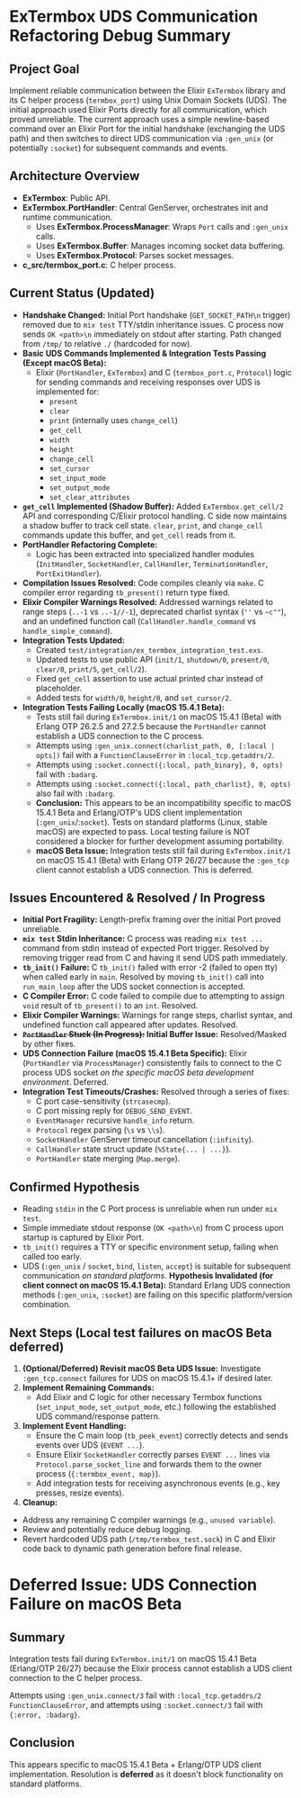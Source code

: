 # ExTermbox UDS Communication Refactoring Debug Summary

## Project Goal

Implement reliable communication between the Elixir `ExTermbox` library and its C helper process (`termbox_port`) using Unix Domain Sockets (UDS). The initial approach used Elixir Ports directly for all communication, which proved unreliable. The current approach uses a simple newline-based command over an Elixir Port for the initial handshake (exchanging the UDS path) and then switches to direct UDS communication via `:gen_unix` (or potentially `:socket`) for subsequent commands and events.

## Architecture Overview

- **ExTermbox**: Public API.
- **ExTermbox.PortHandler**: Central GenServer, orchestrates init and runtime communication.
  - Uses **ExTermbox.ProcessManager**: Wraps `Port` calls and `:gen_unix` calls.
  - Uses **ExTermbox.Buffer**: Manages incoming socket data buffering.
  - Uses **ExTermbox.Protocol**: Parses socket messages.
- **c_src/termbox_port.c**: C helper process.

## Current Status (Updated)

- **Handshake Changed:** Initial Port handshake (`GET_SOCKET_PATH\n` trigger) removed due to `mix test` TTY/stdin inheritance issues. C process now sends `OK <path>\n` immediately on stdout after starting. Path changed from `/tmp/` to relative `./` (hardcoded for now).
- **Basic UDS Commands Implemented & Integration Tests Passing (Except macOS Beta):**
  - Elixir (`PortHandler`, `ExTermbox`) and C (`termbox_port.c`, `Protocol`) logic for sending commands and receiving responses over UDS is implemented for:
    - `present`
    - `clear`
    - `print` (internally uses `change_cell`)
    - `get_cell`
    - `width`
    - `height`
    - `change_cell`
    - `set_cursor`
    - `set_input_mode`
    - `set_output_mode`
    - `set_clear_attributes`
- **`get_cell` Implemented (Shadow Buffer):** Added `ExTermbox.get_cell/2` API and corresponding C/Elixir protocol handling. C side now maintains a shadow buffer to track cell state. `clear`, `print`, and `change_cell` commands update this buffer, and `get_cell` reads from it.
- **PortHandler Refactoring Complete:**
  - Logic has been extracted into specialized handler modules (`InitHandler`, `SocketHandler`, `CallHandler`, `TerminationHandler`, `PortExitHandler`).
- **Compilation Issues Resolved:** Code compiles cleanly via `make`. C compiler error regarding `tb_present()` return type fixed.
- **Elixir Compiler Warnings Resolved:** Addressed warnings related to range steps (`..-1` vs `..-1//-1`), deprecated charlist syntax (`''` vs `~c""`), and an undefined function call (`CallHandler.handle_command` vs `handle_simple_command`).
- **Integration Tests Updated:**
  - Created `test/integration/ex_termbox_integration_test.exs`.
  - Updated tests to use public API (`init/1`, `shutdown/0`, `present/0`, `clear/0`, `print/5`, `get_cell/2`).
  - Fixed `get_cell` assertion to use actual printed char instead of placeholder.
  - Added tests for `width/0`, `height/0`, and `set_cursor/2`.
- **Integration Tests Failing Locally (macOS 15.4.1 Beta):**
  - Tests still fail during `ExTermbox.init/1` on macOS 15.4.1 (Beta) with Erlang OTP 26.2.5 and 27.2.5 because the `PortHandler` cannot establish a UDS connection to the C process.
  - Attempts using `:gen_unix.connect(charlist_path, 0, [:local | opts])` fail with a `FunctionClauseError` in `:local_tcp.getaddrs/2`.
  - Attempts using `:socket.connect({:local, path_binary}, 0, opts)` fail with `:badarg`.
  - Attempts using `:socket.connect({:local, path_charlist}, 0, opts)` also fail with `:badarg`.
  - **Conclusion:** This appears to be an incompatibility specific to macOS 15.4.1 Beta and Erlang/OTP's UDS client implementation (`:gen_unix`/:`socket`). Tests on standard platforms (Linux, stable macOS) are expected to pass. Local testing failure is NOT considered a blocker for further development assuming portability.
  - **macOS Beta Issue:** Integration tests still fail during `ExTermbox.init/1` on macOS 15.4.1 (Beta) with Erlang OTP 26/27 because the `:gen_tcp` client cannot establish a UDS connection. This is deferred.

## Issues Encountered & Resolved / In Progress

- **Initial Port Fragility:** Length-prefix framing over the initial Port proved unreliable.
- **`mix test` Stdin Inheritance:** C process was reading `mix test ...` command from stdin instead of expected Port trigger. Resolved by removing trigger read from C and having it send UDS path immediately.
- **`tb_init()` Failure:** C `tb_init()` failed with error -2 (failed to open tty) when called early in `main`. Resolved by moving `tb_init()` call into `run_main_loop` after the UDS socket connection is accepted.
- **C Compiler Error:** C code failed to compile due to attempting to assign `void` result of `tb_present()` to an `int`. Resolved.
- **Elixir Compiler Warnings:** Warnings for range steps, charlist syntax, and undefined function call appeared after updates. Resolved.
- **~~`PortHandler` Stuck (In Progress):~~ Initial Buffer Issue:** Resolved/Masked by other fixes.
- **UDS Connection Failure (macOS 15.4.1 Beta Specific):** Elixir (`PortHandler` via `ProcessManager`) consistently fails to connect to the C process UDS socket *on the specific macOS beta development environment*. Deferred.
- **Integration Test Timeouts/Crashes:** Resolved through a series of fixes:
  - C port case-sensitivity (`strcasecmp`).
  - C port missing reply for `DEBUG_SEND_EVENT`.
  - `EventManager` recursive `handle_info` return.
  - `Protocol` regex parsing (`\s` vs `\\s`).
  - `SocketHandler` GenServer timeout cancellation (`:infinity`).
  - `CallHandler` state struct update (`%State{... | ...}`).
  - `PortHandler` state merging (`Map.merge`).

## Confirmed Hypothesis

- Reading `stdin` in the C Port process is unreliable when run under `mix test`.
- Simple immediate stdout response (`OK <path>\n`) from C process upon startup is captured by Elixir Port.
- `tb_init()` requires a TTY or specific environment setup, failing when called too early.
- UDS (`:gen_unix` / `socket`, `bind`, `listen`, `accept`) is suitable for subsequent communication *on standard platforms*. **Hypothesis Invalidated (for client connect on macOS 15.4.1 Beta):** Standard Erlang UDS connection methods (`:gen_unix`, `:socket`) are failing on this specific platform/version combination.

## Next Steps (Local test failures on macOS Beta deferred)

1. **(Optional/Deferred) Revisit macOS Beta UDS Issue:** Investigate `:gen_tcp.connect` failures for UDS on macOS 15.4.1+ if desired later.
2. **Implement Remaining Commands:**
    - Add Elixir and C logic for other necessary Termbox functions (`set_input_mode`, `set_output_mode`, etc.) following the established UDS command/response pattern.
3. **Implement Event Handling:**
    - Ensure the C main loop (`tb_peek_event`) correctly detects and sends events over UDS (`EVENT ...`).
    - Ensure Elixir `SocketHandler` correctly parses `EVENT ...` lines via `Protocol.parse_socket_line` and forwards them to the owner process (`{:termbox_event, map}`).
    - Add integration tests for receiving asynchronous events (e.g., key presses, resize events).
4. **Cleanup:**

- Address any remaining C compiler warnings (e.g., `unused variable`).
- Review and potentially reduce debug logging.
- Revert hardcoded UDS path (`/tmp/termbox_test.sock`) in C and Elixir code back to dynamic path generation before final release.

# Deferred Issue: UDS Connection Failure on macOS Beta

## Summary

Integration tests fail during `ExTermbox.init/1` on macOS 15.4.1 Beta (Erlang/OTP 26/27) because the Elixir process cannot establish a UDS client connection to the C helper process.

Attempts using `:gen_unix.connect/3` fail with `:local_tcp.getaddrs/2` `FunctionClauseError`, and attempts using `:socket.connect/3` fail with `{:error, :badarg}`.

## Conclusion

This appears specific to macOS 15.4.1 Beta + Erlang/OTP UDS client implementation. Resolution is **deferred** as it doesn't block functionality on standard platforms.
